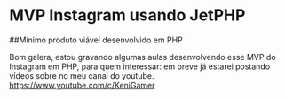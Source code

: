 # MVP Instagram usando JetPHP
##Mínimo produto viável desenvolvido em PHP

 Bom galera, estou gravando algumas aulas desenvolvendo esse MVP do Instagram em PHP, para quem interessar: em breve já estarei postando vídeos sobre no meu canal do youtube. https://www.youtube.com/c/KeniGamer
